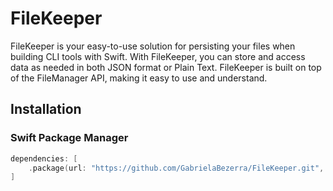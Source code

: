 # FileKeeper

FileKeeper is your easy-to-use solution for persisting your files when building CLI tools with Swift. With FileKeeper, you can store and access data as needed in both JSON format or Plain Text. FileKeeper is built on top of the FileManager API, making it easy to use and understand.

## Installation

### Swift Package Manager

```swift
dependencies: [
    .package(url: "https://github.com/GabrielaBezerra/FileKeeper.git", branch: "main")
]
```
